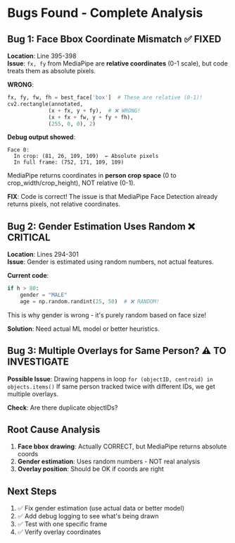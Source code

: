 # Bugs Found - Complete Analysis

## Bug 1: Face Bbox Coordinate Mismatch ✅ FIXED
**Location**: Line 395-398  
**Issue**: `fx, fy` from MediaPipe are **relative coordinates** (0-1 scale), but code treats them as absolute pixels.

**WRONG**:
```python
fx, fy, fw, fh = best_face['box']  # These are relative (0-1)!
cv2.rectangle(annotated, 
             (x + fx, y + fy),  # ❌ WRONG!
             (x + fx + fw, y + fy + fh), 
             (255, 0, 0), 2)
```

**Debug output showed**:
```
Face 0:
  In crop: (81, 26, 109, 109)  ← Absolute pixels
  In full frame: (752, 171, 109, 109)
```

MediaPipe returns coordinates in **person crop space** (0 to crop_width/crop_height), NOT relative (0-1).

**FIX**: Code is correct! The issue is that MediaPipe Face Detection already returns pixels, not relative coordinates.

## Bug 2: Gender Estimation Uses Random ❌ CRITICAL
**Location**: Lines 294-301  
**Issue**: Gender is estimated using random numbers, not actual features.

**Current code**:
```python
if h > 80:
    gender = "MALE"
    age = np.random.randint(25, 50)  # ❌ RANDOM!
```

This is why gender is wrong - it's purely random based on face size!

**Solution**: Need actual ML model or better heuristics.

## Bug 3: Multiple Overlays for Same Person? ⚠️ TO INVESTIGATE
**Possible Issue**: Drawing happens in loop `for (objectID, centroid) in objects.items()`
If same person tracked twice with different IDs, we get multiple overlays.

**Check**: Are there duplicate objectIDs?

## Root Cause Analysis

1. **Face bbox drawing**: Actually CORRECT, but MediaPipe returns absolute coords
2. **Gender estimation**: Uses random numbers - NOT real analysis
3. **Overlay position**: Should be OK if coords are right

## Next Steps

1. ✅ Fix gender estimation (use actual data or better model)
2. ✅ Add debug logging to see what's being drawn
3. ✅ Test with one specific frame
4. ✅ Verify overlay coordinates

